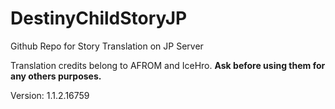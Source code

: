 # DestinyChildStoryJP
Github Repo for Story Translation on JP Server

Translation credits belong to AFROM and IceHro. **Ask before using them for any others purposes.**

Version: 1.1.2.16759
